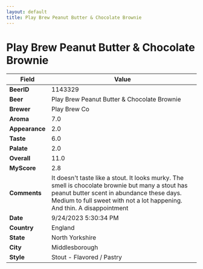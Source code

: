 ```yaml
---
layout: default
title: Play Brew Peanut Butter & Chocolate Brownie
---
```


# Play Brew Peanut Butter & Chocolate Brownie

| Field         | Value     |
|---------------|-----------|
| **BeerID** | 1143329 |
| **Beer** | Play Brew Peanut Butter & Chocolate Brownie |
| **Brewer** | Play Brew Co |
| **Aroma** | 7.0 |
| **Appearance** | 2.0 |
| **Taste** | 6.0 |
| **Palate** | 2.0 |
| **Overall** | 11.0 |
| **MyScore** | 2.8 |
| **Comments** | It doesn't taste like a stout. It looks murky. The smell is chocolate brownie but many a stout has peanut butter scent in abundance these days. Medium to full sweet with not a lot happening. And thin. A disappointment  |
| **Date** | 9/24/2023 5:30:34 PM |
| **Country** | England |
| **State** | North Yorkshire |
| **City** | Middlesborough |
| **Style** | Stout - Flavored / Pastry |
